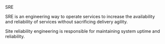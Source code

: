 SRE


SRE is an engineering way to operate services to increase the availability and reliability of services without sacrificing delivery agility.

Site reliability engineering is responsible for maintaining system uptime and reliability.
